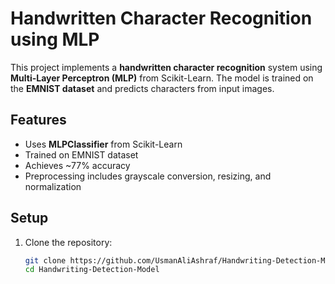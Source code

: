 # Handwritten Character Recognition using MLP  

This project implements a **handwritten character recognition** system using **Multi-Layer Perceptron (MLP)** from Scikit-Learn. The model is trained on the **EMNIST dataset** and predicts characters from input images.  

## Features  
- Uses **MLPClassifier** from Scikit-Learn  
- Trained on EMNIST dataset  
- Achieves ~77% accuracy  
- Preprocessing includes grayscale conversion, resizing, and normalization  

## Setup  
1. Clone the repository:  
   ```bash
   git clone https://github.com/UsmanAliAshraf/Handwriting-Detection-Model.git
   cd Handwriting-Detection-Model
